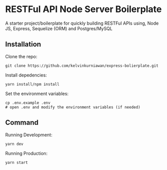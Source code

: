 # RESTFul API Node Server Boilerplate

A starter project/boilerplate for quickly building RESTFul APIs using, Node JS, Express, Sequelize (ORM) and Postgres/MySQL

## Installation

Clone the repo:

```
git clone https://github.com/kelvinkurniawan/express-bolierplate.git
```

Install depedencies:

```
yarn install/npm install
```

Set the environment variables:

```
cp .env.example .env
# open .env and modify the environment variables (if needed)
```

## Command

Running Development:
```
yarn dev
```

Running Production:
```
yarn start
```

